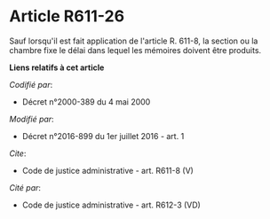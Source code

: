 # Article R611-26

Sauf lorsqu'il est fait application de l'article R. 611-8, la section ou la chambre fixe le délai dans lequel les mémoires
doivent être produits.

**Liens relatifs à cet article**

_Codifié par_:

  - Décret n°2000-389 du 4 mai 2000

_Modifié par_:

  - Décret n°2016-899 du 1er juillet 2016 - art. 1

_Cite_:

  - Code de justice administrative - art. R611-8 (V)

_Cité par_:

  - Code de justice administrative - art. R612-3 (VD)
